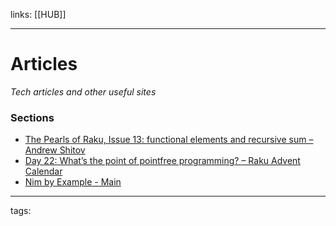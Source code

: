 links: [[HUB]]

---
# Articles
*Tech articles and other useful sites*
    
### Sections
- [The Pearls of Raku, Issue 13: functional elements and recursive sum – Andrew Shitov](https://andrewshitov.com/2020/09/26/the-pearls-of-raku-issue-13-functional-elements/)
- [Day 22: What’s the point of pointfree programming? – Raku Advent Calendar](https://raku-advent.blog/2020/12/22/draft-whats-the-point-of-point-free-programming/)
- [Nim by Example - Main](https://nim-by-example.github.io/)
---
tags:
